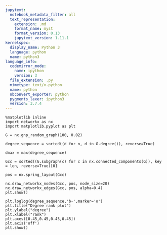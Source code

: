 ```yaml
---
jupytext:
  notebook_metadata_filter: all
  text_representation:
    extension: .md
    format_name: myst
    format_version: 0.13
    jupytext_version: 1.11.1
kernelspec:
  display_name: Python 3
  language: python
  name: python3
language_info:
  codemirror_mode:
    name: ipython
    version: 3
  file_extension: .py
  mimetype: text/x-python
  name: python
  nbconvert_exporter: python
  pygments_lexer: ipython3
  version: 3.7.4
---
```


```{code-cell} ipython3
%matplotlib inline
import networkx as nx
import matplotlib.pyplot as plt
```

```{code-cell} ipython3
G = nx.gnp_random_graph(100, 0.02)
```

```{code-cell} ipython3
degree_sequence = sorted((d for n, d in G.degree()), reverse=True)
```

```{code-cell} ipython3
dmax = max(degree_sequence)
```

```{code-cell} ipython3
Gcc = sorted((G.subgraph(c) for c in nx.connected_components(G)), key = len, reverse=True)[0]
```

```{code-cell} ipython3
pos = nx.spring_layout(Gcc)
```

```{code-cell} ipython3
nx.draw_networkx_nodes(Gcc, pos, node_size=20)
nx.draw_networkx_edges(Gcc, pos, alpha=0.4)
plt.show()
```

```{code-cell} ipython3
plt.loglog(degree_sequence,'b-',marker='o')
plt.title("Degree rank plot")
plt.ylabel("degree")
plt.xlabel("rank")
plt.axes([0.45,0.45,0.45,0.45])
plt.axis('off')
plt.show()
```

